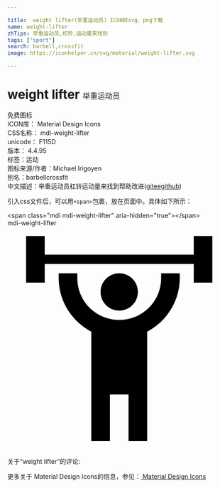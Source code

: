 ```yaml
---

title:  weight lifter(举重运动员) ICON转svg、png下载
name: weight-lifter
zhTips: 举重运动员,杠铃,运动量来找到
tags: ["sport"]
search: barbell,crossfit
image: https://iconhelper.cn/svg/material/weight-lifter.svg

---
```


# weight lifter  <small style="font-size: 60%;font-weight: 100">举重运动员</small>


<div class="detail-page">
<p>
<span><span class="badge-success badge">免费图标</span> </span>
<br/>
<span>
ICON库：
<span class="badge-secondary badge">Material Design Icons</span> 
</span>
<br/>
<span>
CSS名称：
<span class="badge-secondary badge">mdi-weight-lifter</span> 
</span>
<br/>
<span>
unicode：
<span class="badge-secondary badge">F115D</span> 
<copy-btn content='F115D' btn-title=""></copy-btn>
<copy-btn :content='String.fromCodePoint(parseInt("F115D", 16))' btn-title="复制U"></copy-btn>
</span>
<br/>
<span>
版本：
<span class="badge-secondary badge">4.4.95</span> 
</span><br/><span>标签：<span class="badge-light badge"><router-link to="/tags/sport.html">运动</router-link></span></span>
<br/>
<span>图标来源/作者：<span class="badge-light badge">Michael Irigoyen</span></span> 
<br/>
<span>别名：<span class="badge-light badge">barbell</span><span class="badge-light badge">crossfit</span></span><br/><span class="zh-detail">中文描述：<span class="badge-primary badge">举重运动员</span><span class="badge-primary badge">杠铃</span><span class="badge-primary badge">运动量来找到</span><span class="help-link"><span>帮助改进</span>(<a href="https://gitee.com/liuwave/icon-helper/edit/master/json/material/weight-lifter.json" target="_blank" rel="noopener noreferrer">gitee</a><a href="https://github.com/liuwave/icon-helper/edit/master/json/material/weight-lifter.json" target="_blank" rel="noopener noreferrer">github</a></span>)</span><br/>
</p>
</div>
<div class="alert alert-dark">
  <i class="mdi mdi-weight-lifter mdi-48px"></i>
  <i class="mdi mdi-weight-lifter mdi-36px"></i>
  <i class="mdi mdi-weight-lifter mdi-24px"></i>
  <i class="mdi mdi-weight-lifter mdi-18px"></i>
</div>
<div>
  <p>引入css文件后，可以用<code>&lt;span&gt;</code>包裹，放在页面中。具体如下所示：    
  </p>
  <div class="alert alert-primary" style="font-size: 14px">
    &lt;span class="mdi mdi-weight-lifter" aria-hidden="true"&gt;&lt;/span&gt;
    <copy-btn content='<span class="mdi mdi-weight-lifter" aria-hidden="true"></span>'></copy-btn>
  </div>
  <div class="alert alert-secondary">
    <i class="mdi mdi-weight-lifter"
    style="font-size: 24px"
    aria-hidden="true"></i> mdi-weight-lifter
    <copy-btn content="mdi-weight-lifter" btn-title="复制图标名称"></copy-btn>
  </div>
</div>
<div id="svg" class="svg-wrap">
<svg xmlns="http://www.w3.org/2000/svg" viewBox="0 0 24 24"><path d="M12 5C10.89 5 10 5.89 10 7S10.89 9 12 9 14 8.11 14 7 13.11 5 12 5M22 1V6H20V4H4V6H2V1H4V3H20V1H22M15 11.26V23H13V18H11V23H9V11.26C6.93 10.17 5.5 8 5.5 5.5L5.5 5H7.5L7.5 5.5C7.5 8 9.5 10 12 10S16.5 8 16.5 5.5L16.5 5H18.5L18.5 5.5C18.5 8 17.07 10.17 15 11.26Z" /></svg>
</div>
<detail full-name='mdi-weight-lifter'></detail>
<div>
<p>关于“weight lifter”的评论:</p>
</div>
<Vssue title="关于“weight lifter”的评论" ></Vssue>    
<div><p>更多关于 Material Design Icons的信息，参见：<a target="_blank" href="https://iconhelper.cn/material.html"> Material Design Icons</a>
</p></div>
